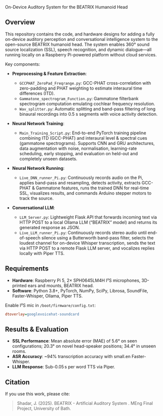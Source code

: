 On-Device Auditory System for the BEATRIX Humanoid Head

## Overview

This repository contains the code, and hardware designs for adding a fully on-device auditory perception and conversational intelligence system to the open-source BEATRIX humanoid head. The system enables 360° sound source localization (SSL), speech recognition, and dynamic dialogue—all running locally on a Raspberry Pi-powered platform without cloud services.

Key components:

* **Preprocessing & Feature Extraction**:

  * `GCCPHAT_ZeroPad_Freqrange.py`: GCC-PHAT cross-correlation with zero-padding and PHAT weighting to estimate interaural time differences (ITD).
  * `Gammatone_spectrogram_Function.py`: Gammatone filterbank spectrogram computation emulating cochlear frequency resolution.
  * `Wav_splitter.py`: Automatic splitting and band-pass filtering of long binaural recordings into 0.5 s segments with voice activity detection.
* **Neural Network Training**:

  * `Main_Training_Script.py`: End-to-end PyTorch training pipeline combining ITD (GCC-PHAT) and interaural level & spectral cues (gammatone spectrograms). Supports CNN and GRU architectures, data augmentation with noise, normalisation, learning-rate scheduling, early stopping, and evaluation on held-out and completely unseen datasets.
* **Neural Network Running**:

  * `Live_DNN_runner_Pi.py`: Continuously records audio on the Pi, applies band-pass and resampling, detects activity, extracts GCC-PHAT & Gammatone features, runs the trained DNN for real-time SSL, visualizes results, and commands Arduino stepper motors to track the source.
* **Conversational LLM**:

  * `LLM_Server.py`: Lightweight Flask API that forwards incoming text via HTTP POST to a local Ollama LLM (“BEATRIX” model) and returns its generated response as JSON.
  * `Live_LLM_runner_Pi.py`: Continuously records stereo audio until end-of-speech silence using a Butterworth band-pass filter, selects the loudest channel for on-device Whisper transcription, sends the text via HTTP POST to a remote Flask LLM server, and vocalizes replies locally with Piper TTS.

## Requirements

* **Hardware**: Raspberry Pi 5, 2× SPH0645LM4H I²S microphones, 3D-printed ears and mounts, BEATRIX head.
* **Software**: Python 3.8+, PyTorch, NumPy, SciPy, Librosa, SoundFile, Faster-Whisper, Ollama, Piper TTS.

Enable I²S mic in `/boot/firmware/config.txt`:

```ini
dtoverlay=googlevoicehat-soundcard
```

## Results & Evaluation

* **SSL Performance**: Mean absolute error (MAE) of 5.6° on seen configurations; 20.3° on novel head-speaker positions; 34.4° in unseen rooms.
* **ASR Accuracy**: \~94% transcription accuracy with small.en Faster-Whisper.
* **LLM Response**: Sub-0.05 s per word TTS via Piper.

## Citation

If you use this work, please cite:

> Shadar, J. (2025). BEATRIX - Artificial Auditory System . MEng Final Project, University of Bath.
